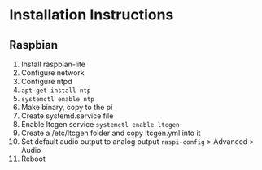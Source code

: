 # Installation Instructions

## Raspbian

1. Install raspbian-lite
1. Configure network
1. Configure ntpd
  1. `apt-get install ntp`
  1. `systemctl enable ntp`
1. Make binary, copy to the pi
1. Create systemd.service file
1. Enable ltcgen service `systemctl enable ltcgen`
1. Create a /etc/ltcgen folder and copy ltcgen.yml into it
1. Set default audio output to analog output `raspi-config` > Advanced > Audio
1. Reboot
